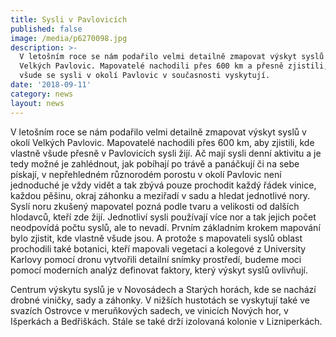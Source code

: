 ```yaml
---
title: Sysli v Pavlovicích
published: false
image: /media/p6270098.jpg
description: >-
  V letošním roce se nám podařilo velmi detailně zmapovat výskyt syslů v okolí
  Velkých Pavlovic. Mapovatelé nachodili přes 600 km a přesně zjistili, kde
  všude se sysli v okolí Pavlovic v současnosti vyskytují.
date: '2018-09-11'
category: news
layout: news
---
```

V letošním roce se nám podařilo velmi detailně zmapovat výskyt syslů v okolí Velkých Pavlovic. Mapovatelé nachodili přes 600 km, aby zjistili, kde vlastně všude přesně v Pavlovicích sysli žijí. Ač mají sysli denní aktivitu a je tedy možné je zahlédnout, jak pobíhají po trávě a panáčkují či na sebe pískají, v nepřehledném různorodém porostu v okolí Pavlovic není jednoduché je vždy vidět a tak zbývá pouze prochodit každý řádek vinice, každou pěšinu, okraj záhonku a meziřadí v sadu a hledat jednotlivé nory. Syslí noru zkušený mapovatel pozná podle tvaru a velikosti od dalších hlodavců, kteří zde žijí. Jednotliví sysli používají více nor a tak jejich počet neodpovídá počtu syslů, ale to nevadí. Prvním základním krokem mapování bylo zjistit, kde vlastně všude jsou. A protože s mapovateli syslů oblast prochodili také botanici, kteří mapovali vegetaci a kolegové z University Karlovy pomocí dronu vytvořili detailní snímky prostředí, budeme moci pomocí moderních analýz definovat faktory, který výskyt syslů ovlivňují. 

Centrum výskytu syslů je v  Novosádech a Starých horách, kde se nachází drobné viničky, sady a záhonky. V nižších hustotách se vyskytují také ve svazích Ostrovce v meruňkových sadech, ve vinicích Nových hor, v Išperkách a Bedřiškách. Stále se také drží izolovaná kolonie v Lizniperkách.
